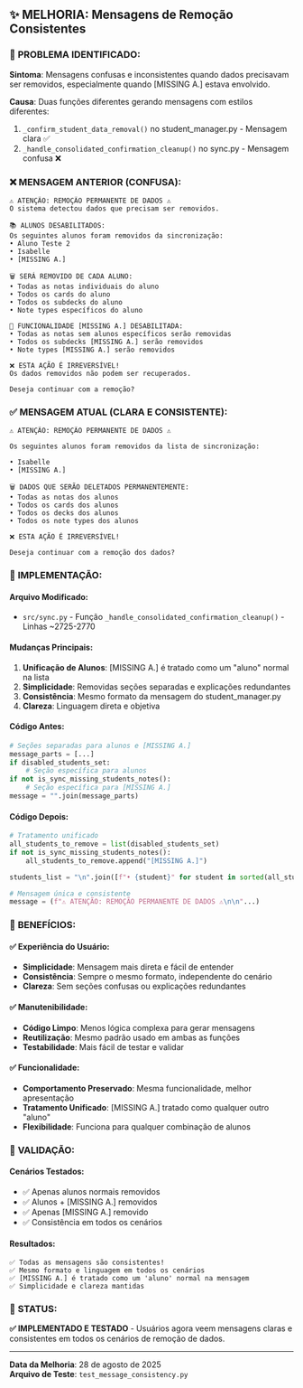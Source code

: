 ## ✨ MELHORIA: Mensagens de Remoção Consistentes

### 🎯 **PROBLEMA IDENTIFICADO:**

**Sintoma**: Mensagens confusas e inconsistentes quando dados precisavam ser removidos, especialmente quando [MISSING A.] estava envolvido.

**Causa**: Duas funções diferentes gerando mensagens com estilos diferentes:
1. `_confirm_student_data_removal()` no student_manager.py - Mensagem clara ✅
2. `_handle_consolidated_confirmation_cleanup()` no sync.py - Mensagem confusa ❌

### ❌ **MENSAGEM ANTERIOR (CONFUSA):**

```
⚠️ ATENÇÃO: REMOÇÃO PERMANENTE DE DADOS ⚠️
O sistema detectou dados que precisam ser removidos.

📚 ALUNOS DESABILITADOS:
Os seguintes alunos foram removidos da sincronização:
• Aluno Teste 2
• Isabelle
• [MISSING A.]

🗑️ SERÁ REMOVIDO DE CADA ALUNO:
• Todas as notas individuais do aluno
• Todos os cards do aluno
• Todos os subdecks do aluno
• Note types específicos do aluno

📝 FUNCIONALIDADE [MISSING A.] DESABILITADA:
• Todas as notas sem alunos específicos serão removidas
• Todos os subdecks [MISSING A.] serão removidos
• Note types [MISSING A.] serão removidos

❌ ESTA AÇÃO É IRREVERSÍVEL!
Os dados removidos não podem ser recuperados.

Deseja continuar com a remoção?
```

### ✅ **MENSAGEM ATUAL (CLARA E CONSISTENTE):**

```
⚠️ ATENÇÃO: REMOÇÃO PERMANENTE DE DADOS ⚠️

Os seguintes alunos foram removidos da lista de sincronização:

• Isabelle
• [MISSING A.]

🗑️ DADOS QUE SERÃO DELETADOS PERMANENTEMENTE:
• Todas as notas dos alunos
• Todos os cards dos alunos
• Todos os decks dos alunos
• Todos os note types dos alunos

❌ ESTA AÇÃO É IRREVERSÍVEL!

Deseja continuar com a remoção dos dados?
```

### 🔧 **IMPLEMENTAÇÃO:**

#### **Arquivo Modificado:**
- `src/sync.py` - Função `_handle_consolidated_confirmation_cleanup()` - Linhas ~2725-2770

#### **Mudanças Principais:**

1. **Unificação de Alunos**: [MISSING A.] é tratado como um "aluno" normal na lista
2. **Simplicidade**: Removidas seções separadas e explicações redundantes  
3. **Consistência**: Mesmo formato da mensagem do student_manager.py
4. **Clareza**: Linguagem direta e objetiva

#### **Código Antes:**
```python
# Seções separadas para alunos e [MISSING A.]
message_parts = [...]
if disabled_students_set:
    # Seção específica para alunos
if not is_sync_missing_students_notes():
    # Seção específica para [MISSING A.]
message = "".join(message_parts)
```

#### **Código Depois:**
```python
# Tratamento unificado
all_students_to_remove = list(disabled_students_set)
if not is_sync_missing_students_notes():
    all_students_to_remove.append("[MISSING A.]")

students_list = "\n".join([f"• {student}" for student in sorted(all_students_to_remove)])

# Mensagem única e consistente
message = (f"⚠️ ATENÇÃO: REMOÇÃO PERMANENTE DE DADOS ⚠️\n\n"...)
```

### 🎯 **BENEFÍCIOS:**

#### ✅ **Experiência do Usuário:**
- **Simplicidade**: Mensagem mais direta e fácil de entender
- **Consistência**: Sempre o mesmo formato, independente do cenário
- **Clareza**: Sem seções confusas ou explicações redundantes

#### ✅ **Manutenibilidade:**
- **Código Limpo**: Menos lógica complexa para gerar mensagens
- **Reutilização**: Mesmo padrão usado em ambas as funções
- **Testabilidade**: Mais fácil de testar e validar

#### ✅ **Funcionalidade:**
- **Comportamento Preservado**: Mesma funcionalidade, melhor apresentação
- **Tratamento Unificado**: [MISSING A.] tratado como qualquer outro "aluno"
- **Flexibilidade**: Funciona para qualquer combinação de alunos

### 🧪 **VALIDAÇÃO:**

#### **Cenários Testados:**
- ✅ Apenas alunos normais removidos
- ✅ Alunos + [MISSING A.] removidos  
- ✅ Apenas [MISSING A.] removido
- ✅ Consistência em todos os cenários

#### **Resultados:**
```
✅ Todas as mensagens são consistentes!
✅ Mesmo formato e linguagem em todos os cenários
✅ [MISSING A.] é tratado como um 'aluno' normal na mensagem
✅ Simplicidade e clareza mantidas
```

### 🚀 **STATUS:**
**✅ IMPLEMENTADO E TESTADO** - Usuários agora veem mensagens claras e consistentes em todos os cenários de remoção de dados.

---
**Data da Melhoria**: 28 de agosto de 2025  
**Arquivo de Teste**: `test_message_consistency.py`
